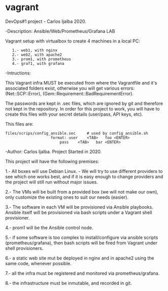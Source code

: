 # vagrant
DevOps#1 project - Carlos Ijalba 2020.

-Description:  Ansible/Web/Prometheus/Grafana LAB

Vagrant setup with virtualbox to create 4 machines in a local PC:

       1.- web1, with nginx
       2.- web2, with apache2
       3.- prom1, with prometheus
       4.- graf1, with grafana

-Intructions: 

  This Vagrant infra MUST be executed from where the Vagrantfile and it's associated folders exist,
  otherwise you will get various errors: (Net::SCP::Error), (Gem::Requirement::BadRequirementError).

  The passwords are kept in .sec files, which are ignored by git and therefore not kept in the repository.
  In order for this project to work, you will have to create this files with your secret details (user/pass, API keys, etc).

  This files are:

  	files/scrips/config_ansible.sec		# used by config_ansible.sh
						format:	user	<TAB>	foo	<ENTER>
							pass	<TAB>	bar	<ENTER>


-Author:  Carlos Ijalba. Project Started in 2020.


This project will have the following premises:

  1.- All boxes will use Debian Linux. - We will try to use different providers to see which one works best, and if it is easy enough to change providers and the project will still run without major issues.

  2.- The VMs will be built from a provided box (we will not make our own), only customize the existing ones to suit our needs (easier).

  3.- The software in each VM will be provisioned via Ansible playbooks. Ansible itself will be provisioned via bash scripts under a Vagrant shell provisioner.

  4.- prom1 will be the Ansible control node.

  5.- if some software is too complex to install/configure via ansible scripts (prometheus/grafana), then bash scripts will be fired from Vagrant under shell provisioners.

  6.- a static web site mut be deployed in nginx and in apache2 using the same code, whenever possible.

  7.- all the infra must be registered and monitored via prometheus/grafana.

  8.- the infrastructure must be inmutable, and recorded in git.

#
